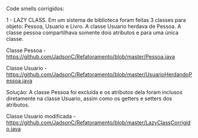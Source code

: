Code smells corrigidos:

1 - LAZY CLASS. Em um sistema de biblioteca foram feitas 3 classes para objeto: Pessoa, Usuario e Livro. A classe Usuario herdava de Pessoa. A classe pessoa compartilhava somente dois atributos e para uma única classe.


Classe Pessoa - https://github.com/JadsonC/Refatoramento/blob/master/Pessoa.java

Classe Usuario - https://github.com/JadsonC/Refatoramento/blob/master/UsuarioHerdandoPessoa.java

Solução: A classe Pessoa foi excluída e os atributos dela foram inclusos diretamente na classe Usuario, assim como os getters e setters dos atributos.

Classe Usuario modificada - https://github.com/JadsonC/Refatoramento/blob/master/LazyClassCorrigido.java
